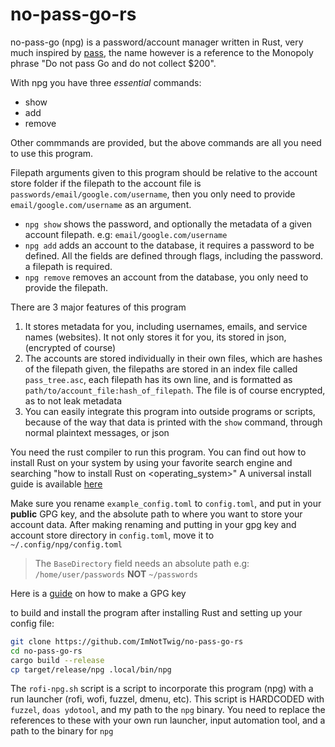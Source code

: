 # no-pass-go-rs
no-pass-go (npg) is a password/account manager written in Rust, very much inspired by [pass](https://www.passwordstore.org/), the name however is a reference to the Monopoly phrase "Do not pass Go and do not collect $200". 

With npg you have three _essential_ commands:
- show
- add
- remove

Other commmands are provided, but the above commands are all you need to use this program.

Filepath arguments given to this program should be relative to the account store folder if the filepath to the account file is `passwords/email/google.com/username`, then you only need to provide `email/google.com/username` as an argument.

- `npg show` shows the password, and optionally the metadata of a given account filepath. e.g: `email/google.com/username`
- `npg add` adds an account to the database, it requires a password to be defined. All the fields are defined through flags, including the password. a filepath is required.
- `npg remove` removes an account from the database, you only need to provide the filepath.

There are 3 major features of this program
1. It stores metadata for you, including usernames, emails, and service names (websites). It not only stores it for you, its stored in json, (encrypted of course)
2. The accounts are stored individually in their own files, which are hashes of the filepath given, the filepaths are stored in an index file called `pass_tree.asc`, each filepath has its own line, and is formatted as `path/to/account_file:hash_of_filepath`. The file is of course encrypted, as to not leak metadata
3. You can easily integrate this program into outside programs or scripts, because of the way that data is printed with the `show` command, through normal plaintext messages, or json

You need the rust compiler to run this program. You can find out how to install Rust on your system by using your favorite search engine and searching "how to install Rust on <operating_system>"
A universal install guide is available [here](https://rustup.rs/#)

Make sure you rename `example_config.toml` to `config.toml`, and put in your **public** GPG key, and the absolute path to where you want to store your account data.
After making renaming and putting in your gpg key and account store directory in `config.toml`, move it to `~/.config/npg/config.toml`
> The `BaseDirectory` field needs an absolute path e.g: `/home/user/passwords` **NOT** `~/passwords`

Here is a [guide](https://access.redhat.com/documentation/en-us/red_hat_enterprise_linux/6/html/security_guide/sect-security_guide-encryption-gpg-creating_gpg_keys_using_the_command_line) on how to make a GPG key

to build and install the program after installing Rust and setting up your config file:
```sh
git clone https://github.com/ImNotTwig/no-pass-go-rs
cd no-pass-go-rs
cargo build --release
cp target/release/npg .local/bin/npg
```

The `rofi-npg.sh` script is a script to incorporate this program (npg) with a run launcher (rofi, wofi, fuzzel, dmenu, etc). This script is HARDCODED with `fuzzel`, `doas ydotool`, and my path to the `npg` binary.
You need to replace the references to these with your own run launcher, input automation tool, and a path to the binary for `npg`

